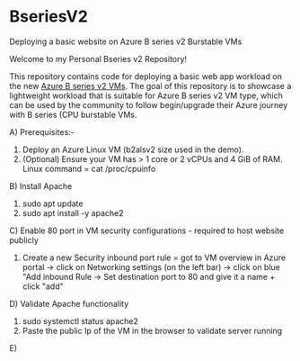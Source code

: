 # BseriesV2
Deploying a basic website on Azure B series v2 Burstable VMs 


Welcome to my Personal Bseries v2 Repository!

This repository contains code for deploying a basic web app workload on the new [Azure B series v2 VMs](https://techcommunity.microsoft.com/t5/azure-compute-blog/announcing-public-preview-of-new-burstable-vms-bsv2-basv2-and/ba-p/3868024). 
The goal of this repository is to showcase a lightweight workload that is suitable for Azure B series v2 VM type, which can be used by the community to follow begin/upgrade their Azure journey with B series (CPU burstable VMs. 


A) Prerequisites:- 
1) Deploy an Azure Linux VM (b2alsv2 size used in the demo).
2) (Optional) Ensure your VM has > 1 core or 2 vCPUs and 4 GiB of RAM. Linux command = cat /proc/cpuinfo


B) Install Apache 
1) sudo apt update
2) sudo apt install -y apache2

C) Enable 80 port in VM security configurations - required to host website publicly
1) Create a new Security inbound port rule = got to VM overview in Azure portal -> click on Networking settings (on the left bar) -> click on blue "Add inbound Rule -> Set destination port to 80 and give it a name + click "add"

D) Validate Apache functionality
1) sudo systemctl status apache2
2) Paste the public Ip of the VM in the browser to validate server running

E) 
